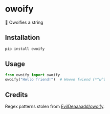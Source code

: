 # owoify
🥺 Owoifies a string

## Installation
```sh
pip install owoify
```

## Usage
```python
from owoify import owoify
owoify("Hello friend!")  # Hewwo fwiend (*^ω^)
```

## Credits
Regex patterns stolen from [EvilDeaaaadd/owoify](https://github.com/EvilDeaaaadd/owoify).
